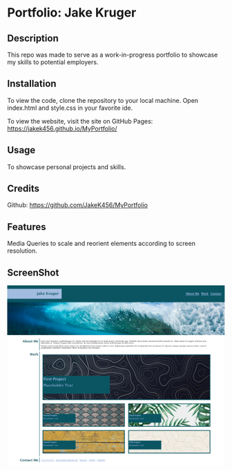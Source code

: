 # Portfolio: Jake Kruger

## Description

This repo was made to serve as a work-in-progress portfolio to showcase my skills to potential employers. 

## Installation

To view the code, clone the repository to your local machine. Open index.html
and style.css in your favorite ide. 

To view the website, visit the site on GitHub Pages: 
https://jakek456.github.io/MyPortfolio/

## Usage

To showcase personal projects and skills. 

## Credits

Github: https://github.com/JakeK456/MyPortfolio

## Features

Media Queries to scale and reorient elements according to screen resolution.

## ScreenShot
![](/assets/images/finished-demo.png)